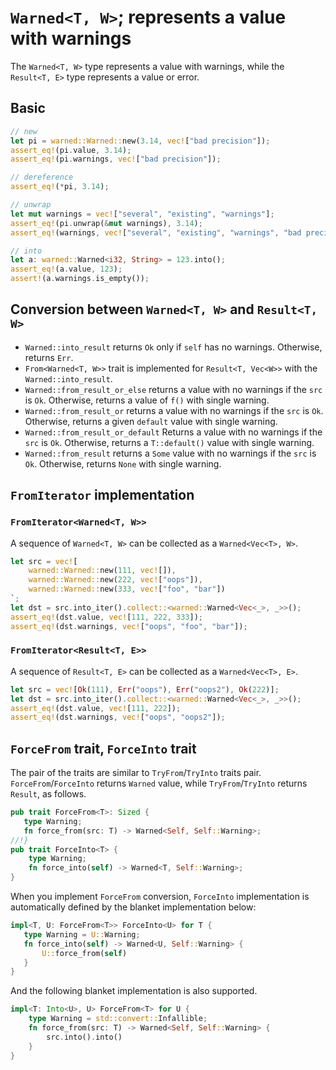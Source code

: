 # `Warned<T, W>`; represents a value with warnings

The `Warned<T, W>` type represents a value with warnings, while the `Result<T, E>` type represents a value or error.

## Basic
```rust
// new
let pi = warned::Warned::new(3.14, vec!["bad precision"]);
assert_eq!(pi.value, 3.14);
assert_eq!(pi.warnings, vec!["bad precision"]);

// dereference
assert_eq!(*pi, 3.14);

// unwrap
let mut warnings = vec!["several", "existing", "warnings"];
assert_eq!(pi.unwrap(&mut warnings), 3.14);
assert_eq!(warnings, vec!["several", "existing", "warnings", "bad precision"]);

// into
let a: warned::Warned<i32, String> = 123.into();
assert_eq!(a.value, 123);
assert!(a.warnings.is_empty());
```

## Conversion between `Warned<T, W>` and `Result<T, W>`
* `Warned::into_result` returns `Ok` only if `self` has no warnings.
  Otherwise, returns `Err`.
* `From<Warned<T, W>>` trait is implemented for `Result<T, Vec<W>>` with the `Warned::into_result`.
* `Warned::from_result_or_else` returns a value with no warnings if the `src` is `Ok`.
  Otherwise, returns a value of `f()` with single warning.
* `Warned::from_result_or` returns a value with no warnings if the `src` is `Ok`.
  Otherwise, returns a given `default` value with single warning.
* `Warned::from_result_or_default` Returns a value with no warnings if the `src` is `Ok`.
  Otherwise, returns a `T::default()` value with single warning.
* `Warned::from_result` returns a `Some` value with no warnings if the `src` is `Ok`.
  Otherwise, returns `None` with single warning.

## `FromIterator` implementation
### `FromIterator<Warned<T, W>>`
A sequence of `Warned<T, W>` can be collected as a `Warned<Vec<T>, W>`.
```rust
let src = vec![
    warned::Warned::new(111, vec![]),
    warned::Warned::new(222, vec!["oops"]),
    warned::Warned::new(333, vec!["foo", "bar"])
`;
let dst = src.into_iter().collect::<warned::Warned<Vec<_>, _>>();
assert_eq!(dst.value, vec![111, 222, 333]);
assert_eq!(dst.warnings, vec!["oops", "foo", "bar"]);
```
### `FromIterator<Result<T, E>>`
A sequence of `Result<T, E>` can be collected as a `Warned<Vec<T>, E>`.
```rust
let src = vec![Ok(111), Err("oops"), Err("oops2"), Ok(222)];
let dst = src.into_iter().collect::<warned::Warned<Vec<_>, _>>();
assert_eq!(dst.value, vec![111, 222]);
assert_eq!(dst.warnings, vec!["oops", "oops2"]);
```

## `ForceFrom` trait, `ForceInto` trait
The pair of the traits are similar to `TryFrom`/`TryInto` traits pair.
`ForceFrom`/`ForceInto` returns `Warned` value, while `TryFrom`/`TryInto`
returns `Result`, as follows.
```rust
pub trait ForceFrom<T>: Sized {
   type Warning;
   fn force_from(src: T) -> Warned<Self, Self::Warning>;
//!}
pub trait ForceInto<T> {
    type Warning;
    fn force_into(self) -> Warned<T, Self::Warning>;
}
```
When you implement `ForceFrom` conversion, `ForceInto` implementation is
automatically defined by the blanket implementation below:
```rust
impl<T, U: ForceFrom<T>> ForceInto<U> for T {
   type Warning = U::Warning;
   fn force_into(self) -> Warned<U, Self::Warning> {
       U::force_from(self)
   }
}
```
And the following blanket implementation is also supported.
```rust
impl<T: Into<U>, U> ForceFrom<T> for U {
    type Warning = std::convert::Infallible;
    fn force_from(src: T) -> Warned<Self, Self::Warning> {
        src.into().into()
    }
}
```
